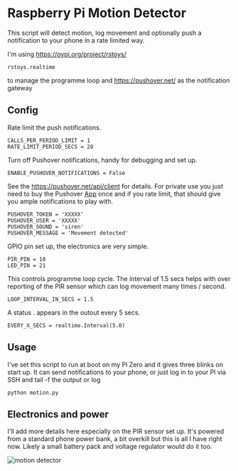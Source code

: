 # Raspberry Pi Motion Detector

This script will detect motion, log movement and optionally push a notification to your phone in a rate limited way. 

I'm using https://pypi.org/project/rstoys/ 

```
rstoys.realtime
```

to manage the programme loop and https://pushover.net/ as the notification gateway


## Config


Rate limit the push notifications.

```
CALLS_PER_PERIOD_LIMIT = 1
RATE_LIMIT_PERIOD_SECS = 20
```

Turn off Pushover notifications, handy for debugging and set up.

```
ENABLE_PUSHOVER_NOTIFICATIONS = False
```

See the https://pushover.net/api/client for details. For private use you just need to buy the Pushover [App](https://pushover.net/) once and if you rate limit, that should give you ample notifications to play with.

```
PUSHOVER_TOKEN = 'XXXXX'
PUSHOVER_USER = 'XXXXX'
PUSHOVER_SOUND = 'siren'
PUSHOVER_MESSAGE = 'Movement detected'
```

GPIO pin set up, the electronics are very simple.

```
PIR_PIN = 18
LED_PIN = 21
```

This controls programme loop cycle. The interval of 1.5 secs helps with over reporting of the PIR sensor which can log movement many times / second.

```
LOOP_INTERVAL_IN_SECS = 1.5
```

A status . appears in the outout every 5 secs. 

```
EVERY_X_SECS = realtime.Interval(5.0)
```


## Usage

I've set this script to run at boot on my Pi Zero and it gives three blinks on start up. It can send notifications to your phone, or just log in to your PI via SSH and tail -f the output or log

```
python motion.py
```

## Electronics and power

I'll add more details here especially on the PIR sensor set up. It's powered from a standard phone power bank, a bit overkill but this is all I have right now. Likely a small battery pack and voltage regulator would do it too.

![motion detector](https://github.com/klasharr/Raspberry-Pi/blob/master/motion_detection/IMG_20200302_065934654.png)
